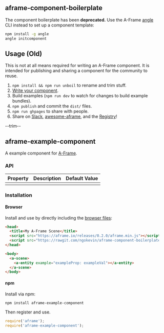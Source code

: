 ## aframe-component-boilerplate

The component boilerplate has been **deprecated.** Use the A-Frame
[angle](https://npmjs.com/package/angle) CLI instead to set up a component
template:

```bash
npm install -g angle
angle initcomponent
```

## Usage (Old)

This is not at all means required for writing an A-Frame component. It is
intended for publishing and sharing a component for the community to reuse.

1. `npm install && npm run unboil` to rename and trim stuff.
2. [Write your component](https://aframe.io/docs/0.4.0/guides/writing-a-component.html).
3. Build examples (`npm run dev` to watch for changes to build example bundles).
4. `npm publish` and commit the `dist/` files.
5. `npm run ghpages` to share with people.
6. Share on [Slack](https://aframevr-slack.herokuapp.com/), [awesome-aframe](https://github.com/aframevr/awesome-aframe),
and the [Registry](https://aframe.io/registry/)!

--trim--
## aframe-example-component

A example component for [A-Frame](https://aframe.io).

### API

| Property | Description | Default Value |
| -------- | ----------- | ------------- |
|          |             |               |

### Installation

#### Browser

Install and use by directly including the [browser files](dist):

```html
<head>
  <title>My A-Frame Scene</title>
  <script src="https://aframe.io/releases/0.2.0/aframe.min.js"></script>
  <script src="https://rawgit.com/ngokevin/aframe-component-boilerplate/master/dist/aframe-example-component.min.js"></script>
</head>

<body>
  <a-scene>
    <a-entity example="exampleProp: exampleVal"></a-entity>
  </a-scene>
</body>
```

#### npm

Install via npm:

```bash
npm install aframe-example-component
```

Then register and use.

```js
require('aframe');
require('aframe-example-component');
```

